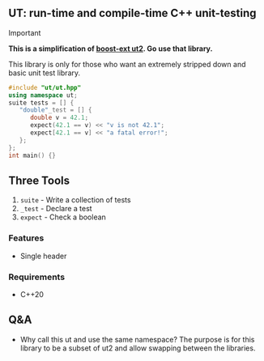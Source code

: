 ## UT: run-time and compile-time C++ unit-testing

> [!IMPORTANT]
>
> **This is a simplification of [boost-ext ut2](https://github.com/boost-ext/ut2). Go use that library.**
>
> This library is only for those who want an extremely stripped down and basic unit test library.

```c++
#include "ut/ut.hpp"
using namespace ut;
suite tests = [] {
   "double"_test = [] {
      double v = 42.1;
      expect(42.1 == v) << "v is not 42.1";
      expect[42.1 == v] << "a fatal error!";
   };
};
int main() {}
```

## Three Tools

1. `suite` - Write a collection of tests
2. `_test` - Declare a test
3. `expect` - Check a boolean

### Features

- Single header

### Requirements

- C++20

## Q&A

- Why call this ut and use the same namespace? The purpose is for this library to be a subset of ut2 and allow swapping between the libraries.
